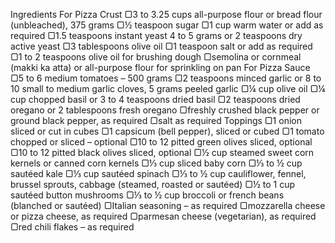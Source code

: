 Ingredients
For Pizza Crust
▢3 to 3.25 cups all-purpose flour or bread flour (unbleached), 375 grams
▢½ teaspoon sugar
▢1 cup warm water or add as required
▢1.5 teaspoons instant yeast 4 to 5 grams or 2 teaspoons dry active yeast
▢3 tablespoons olive oil
▢1 teaspoon salt or add as required
▢1 to 2 teaspoons olive oil for brushing dough
▢semolina or cornmeal (makki ka atta) or all-purpose flour for sprinkling on pan
For Pizza Sauce
▢5 to 6 medium tomatoes – 500 grams
▢2 teaspoons minced garlic or 8 to 10 small to medium garlic cloves, 5 grams peeled garlic
▢¼ cup olive oil
▢¼ cup chopped basil or 3 to 4 teaspoons dried basil
▢2 teaspoons dried oregano or 2 tablespoons fresh oregano
▢freshly crushed black pepper or ground black pepper, as required
▢salt as required
Toppings
▢1 onion sliced or cut in cubes
▢1 capsicum (bell pepper), sliced or cubed
▢1 tomato chopped or sliced – optional
▢10 to 12 pitted green olives sliced, optional
▢10 to 12 pitted black olives sliced, optional
▢½ cup steamed sweet corn kernels or canned corn kernels
▢⅓ cup sliced baby corn
▢⅓ to ½ cup sautéed kale
▢⅓ cup sautéed spinach
▢⅓ to ½ cup cauliflower, fennel, brussel sprouts, cabbage (steamed, roasted or sautéed)
▢½ to 1 cup sautéed button mushrooms
▢⅓ to ½ cup broccoli or french beans (blanched or sautéed)
▢Italian seasoning – as required
▢mozzarella cheese or pizza cheese, as required
▢parmesan cheese (vegetarian), as required
▢red chili flakes – as required
